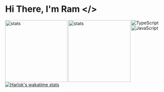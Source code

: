 # Hi There, I'm Ram </>

<img align="left"  height="200px" src="https://github-readme-stats.vercel.app/api?username=h-ram&show_icons=true&theme=transparent" alt="stats">
<img align="left" height="200px" src="https://github-readme-stats.vercel.app/api/top-langs/?username=h-ram&layout=compact" alt="stats">





![TypeScript](https://img.shields.io/badge/typescript-%23007ACC.svg?style=for-the-badge&logo=typescript&logoColor=white)
![JavaScript](https://img.shields.io/badge/javascript-%23323330.svg?style=for-the-badge&logo=javascript&logoColor=%23F7DF1E)
[![Harlok's wakatime stats](https://github-readme-stats.vercel.app/api/wakatime?username=hram&layout=compact)](https://github.com/anuraghazra/github-readme-stats)
